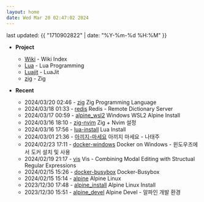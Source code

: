 ```yaml
---
layout: home
date: Wed Mar 20 02:47:02 2024
---
```


last updated: {{ "1710902822" | date: "%Y-%m-%d %H:%M" }}

* __Project__
	- [Wiki](/wiki/index) - Wiki Index
	- [Lua](/wiki/lua) - Lua Programming
	- [Luajit](/wiki/luajit) - LuaJit
	- [zig](/wiki/zig) - Zig

* __Recent__
	- 2024/03/20 02:46 - [zig](wiki/zig.md) Zig Programming Language
	- 2024/03/18 01:33 - [redis](wiki/redis.md) Redis - Remote Dictionary Server
	- 2024/03/17 00:59 - [alpine_wsl2](wiki/alpine_wsl2.md) Windows WSL2 Alpine Install
	- 2024/03/16 18:10 - [zig-nvim](wiki/zig-nvim.md) Zig + Nvim 설정
	- 2024/03/16 17:56 - [lua-install](wiki/lua-install.md) Lua Install
	- 2024/03/01 21:36 - [아끼지-마세요](wiki/아끼지-마세요.md) 아끼지 마세요 - 나태주
	- 2024/02/23 17:11 - [docker-windows](wiki/docker-windows.md) Docker on Windows - 윈도우즈에서 도커 설치 및 사용
	- 2024/02/19 21:17 - [vis](wiki/vis.md) Vis - Combining Modal Editing with Structual Regular Expressions
	- 2024/02/15 15:26 - [docker-busybox](wiki/docker-busybox.md) Docker-Busybox
	- 2024/02/15 15:14 - [alpine](wiki/alpine.md) Alpine Linux
	- 2023/12/30 17:48 - [alpine_install](wiki/alpine_install.md) Alpine Linux Install
	- 2023/12/30 15:51 - [alpine_devel](wiki/alpine_devel.md) Alpine Devel - 알파인 개발 환경
